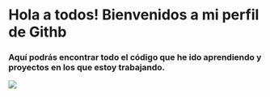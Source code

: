 # Hola a todos! Bienvenidos a mi perfil de Githb

### Aquí podrás encontrar todo el código que he ido aprendiendo y proyectos en los que estoy trabajando.

![](https://www.google.com/url?sa=i&url=https%3A%2F%2Fwww.educaweb.com%2Fcentro%2Ftokio-new-technology-school-54264%2F&psig=AOvVaw3txy-wNjIqq2pTA7PDOGH9&ust=1672397012937000&source=images&cd=vfe&ved=0CBAQjRxqFwoTCPjlt8HSnvwCFQAAAAAdAAAAABAE)
